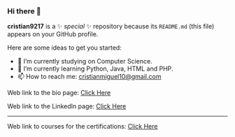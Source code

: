 ### Hi there 👋

**cristian9217** is a ✨ _special_ ✨ repository because its `README.md` (this file) appears on your GitHub profile.

Here are some ideas to get you started:

- 🔭 I’m currently studying on Computer Science. 
- 🌱 I’m currently learning Python, Java, HTML and PHP.
- 📫 How to reach me: <cristianmiguel10@gmail.com>

Web link to the bio page: [Click Here](https://cristian9217.github.io/cristian9217/welcome.html)

Web link to the LinkedIn page: [Click Here](https://www.linkedin.com/in/cristian-pag%C3%A1n-978623263/)

-------------------------------------------------------------------------------------------------------------------------

Web link to courses for the certifications: [Click Here](https://es.coursera.org/)
